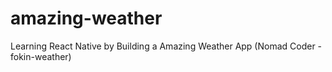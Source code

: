 # amazing-weather
Learning React Native by Building a Amazing Weather App (Nomad Coder - fokin-weather)
